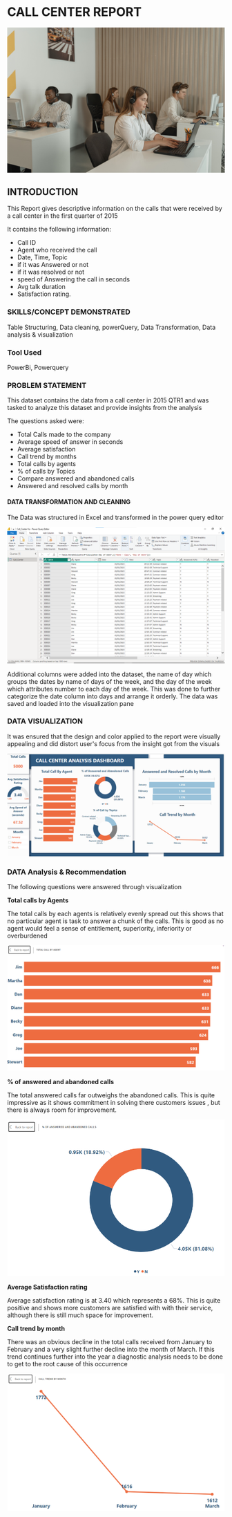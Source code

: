 # CALL CENTER REPORT 

![](pexels-tima-miroshnichenko-5453909.jpg)

## INTRODUCTION

This Report gives descriptive information on the calls that were received by a call center in the first quarter of 2015

It contains the following information:<br>
* Call ID
* Agent who received the call 
* Date, Time, Topic
* if it was Answered or not
* if it was resolved or not
* speed of Answering the call in seconds 
* Avg talk duration 
* Satisfaction rating.

### SKILLS/CONCEPT DEMONSTRATED

Table Structuring, Data cleaning, powerQuery, Data Transformation, Data analysis & visualization

### Tool Used

PowerBi, Powerquery

### PROBLEM STATEMENT

This dataset contains the data from a call center in 2015 QTR1 and was tasked to analyze this dataset and provide insights from the analysis 

The questions asked were:
* Total Calls made to the company
* Average speed of answer in seconds 
* Average satisfaction
* Call trend by months
* Total calls by agents
* % of calls by Topics
* Compare answered and abandoned calls 
* Answered and resolved calls by month

#### DATA TRANSFORMATION AND CLEANING

The Data was structured in Excel and transformed in the power query editor

![](call_center-analysis_transformation.png)

Additional columns were added into the dataset, the name of day which groups the dates by name of days of the week, and the day of the week which attributes number to each day of the week. This was done to further categorize the date column into days and arrange it orderly. The data was saved and loaded into the visualization pane

### DATA VISUALIZATION

It was ensured that the design and color applied to the report were visually appealing and did distort user's focus from the insight got from the visuals

![](call_center-analysis_dashboard.png)

### DATA Analysis & Recommendation

The following questions were answered through visualization

**Total calls by Agents**

The total calls  by each  agents is relatively evenly spread out this shows that no particular agent is task to answer a chunk of the calls. This is good as no agent would feel a sense of entitlement, superiority, inferiority or overburdened

![](total_call_by_agent.png)

**% of answered and abandoned calls** 

The total answered calls far outweighs the abandoned calls. This is quite impressive as it shows commitment in solving there customers issues , but there is always room for improvement.

![](answered_and_abandoned_calls.png)

**Average Satisfaction rating**

Average satisfaction rating is at 3.40 which represents a 68%. This is quite positive and shows more customers are satisfied with with their service, although there is still much space for improvement.

**Call trend by month**

There was an obvious decline in the total calls received from January to February and a very slight further decline into the month of March. If this trend continues further into the year a diagnostic analysis needs to be done to get to the root cause of this occurrence

![](call_trend_by_month.png)

